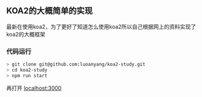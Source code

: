 ## KOA2的大概简单的实现
最新在使用koa2，为了更好了知道怎么使用koa2所以自己根据网上的资料实现了koa2的大概框架

### 代码运行
```bash
> git clone git@github.com:luoanyang/koa2-study.git
> cd koa2-study
> npm run start
```
再打开 [localhost:3000](http://localhost:3000)